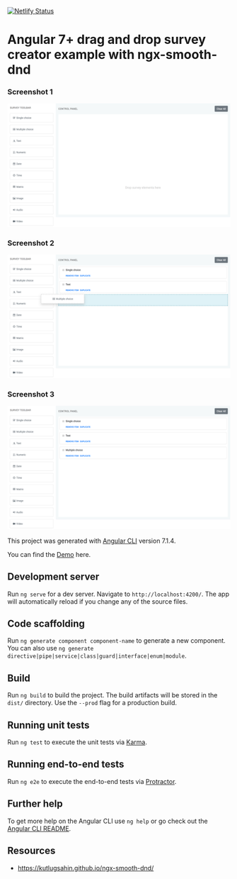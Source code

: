 [![Netlify Status](https://api.netlify.com/api/v1/badges/19ace98f-4fac-4f91-98fb-498c1fa0cfc7/deploy-status)](https://app.netlify.com/sites/angular-dnd-survey-creator/deploys)

# Angular 7+ drag and drop survey creator example with ngx-smooth-dnd

### Screenshot 1
![Alt text](samples/angular-dnd-survey-creator-1.png?raw=true "Drag and drop survey creator 1")
### Screenshot 2
![Alt text](samples/angular-dnd-survey-creator-2.png?raw=true "Drag and drop survey creator 2")
### Screenshot 3
![Alt text](samples/angular-dnd-survey-creator-3.png?raw=true "Drag and drop survey creator 3")


This project was generated with [Angular CLI](https://github.com/angular/angular-cli) version 7.1.4.

You can find the [Demo](https://angular-dnd-survey-creator.netlify.com) here.

## Development server

Run `ng serve` for a dev server. Navigate to `http://localhost:4200/`. The app will automatically reload if you change any of the source files.

## Code scaffolding

Run `ng generate component component-name` to generate a new component. You can also use `ng generate directive|pipe|service|class|guard|interface|enum|module`.

## Build

Run `ng build` to build the project. The build artifacts will be stored in the `dist/` directory. Use the `--prod` flag for a production build.

## Running unit tests

Run `ng test` to execute the unit tests via [Karma](https://karma-runner.github.io).

## Running end-to-end tests

Run `ng e2e` to execute the end-to-end tests via [Protractor](http://www.protractortest.org/).

## Further help

To get more help on the Angular CLI use `ng help` or go check out the [Angular CLI README](https://github.com/angular/angular-cli/blob/master/README.md).

## Resources
- https://kutlugsahin.github.io/ngx-smooth-dnd/
